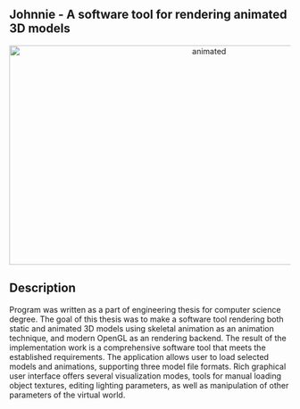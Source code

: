 ## Johnnie - A software tool for rendering animated 3D models

<p align="center">
	<img src="https://media.giphy.com/media/v1.Y2lkPTc5MGI3NjExYWc4ZGR4cWZuMDVnaHM1eDZsYXljOXVoMzh5YWU2b2R3MWV1dXlnMiZlcD12MV9pbnRlcm5hbF9naWZfYnlfaWQmY3Q9Zw/Nb0pDc0fHZ4TkgXJqh/giphy.gif" width=700 height=394 alt="animated">
</p>  

## Description

Program was written as a part of engineering thesis for computer science degree. The goal of this thesis was to make a software tool rendering both static and animated 3D models using skeletal animation as an animation technique,
and modern OpenGL as an rendering backend. The result of the implementation work is a comprehensive software tool that meets the established requirements. The application allows user to load selected models and animations, 
supporting three model file formats. Rich graphical user interface offers several visualization modes, tools for manual loading object textures, editing lighting parameters, as well as manipulation of other parameters of the virtual world.



